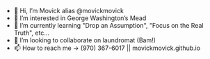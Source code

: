 - 👋 Hi, I’m Movick alias @movickmovick
- 👀 I’m interested in George Washington’s Mead
- 🌱 I’m currently learning "Drop an Assumption", "Focus on the Real Truth", etc…
- 💞️ I’m looking to collaborate on laundromat (Bam!)
- 📫 How to reach me ->  (970) 367-6017  || movickmovick.github.io
